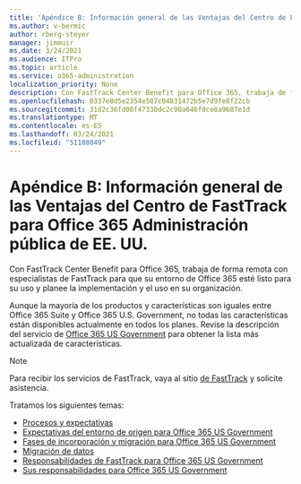 ```yaml
---
title: 'Apéndice B: Información general de las Ventajas del Centro de FastTrack para Office 365 Administración pública de EE. UU.'
ms.author: v-bermic
author: rberg-steyer
manager: jimmuir
ms.date: 3/24/2021
ms.audience: ITPro
ms.topic: article
ms.service: o365-administration
localization_priority: None
description: Con FastTrack Center Benefit para Office 365, trabaja de forma remota con especialistas de FastTrack para que su entorno de Office 365 esté listo para su uso y planee la implementación y el uso en su organización.
ms.openlocfilehash: 0337e8d5e2354e507c04831472b5e7d9fe8f22cb
ms.sourcegitcommit: 31d2c36fd00f47330dc2c90a646f8ce8a9687e1d
ms.translationtype: MT
ms.contentlocale: es-ES
ms.lasthandoff: 03/24/2021
ms.locfileid: "51188049"
---
```

# <a name="appendix-b---fasttrack-center-benefit-overview-for-office-365-us-government"></a>Apéndice B: Información general de las Ventajas del Centro de FastTrack para Office 365 Administración pública de EE. UU.

Con FastTrack Center Benefit para Office 365, trabaja de forma remota con especialistas de FastTrack para que su entorno de Office 365 esté listo para su uso y planee la implementación y el uso en su organización. 
  
Aunque la mayoría de los productos y características son iguales entre Office 365 Suite y Office 365 U.S. Government, no todas las características están disponibles actualmente en todos los planes. Revise la descripción del servicio de [Office 365 US Government](https://aka.ms/aboutgovcloud) para obtener la lista más actualizada de características.

> [!NOTE]
> Para recibir los servicios de FastTrack, vaya al sitio [de FastTrack](https://go.microsoft.com/fwlink/?linkid=780698) y solicite asistencia.  

Tratamos los siguientes temas:
- [Procesos y expectativas](process-and-expectations.md) 
- [Expectativas del entorno de origen para Office 365 US Government](US-Gov-appendix-source-environment-expectations.md)   
- [Fases de incorporación y migración para Office 365 US Government](US-Gov-appendix-onboarding-and-migration.md)
- [Migración de datos](data-migration.md)    
- [Responsabilidades de FastTrack para Office 365 US Government](US-Gov-appendix-fasttrack-responsibilities.md)   
- [Sus responsabilidades para Office 365 US Government](US-Gov-appendix-your-responsibilities.md)    

